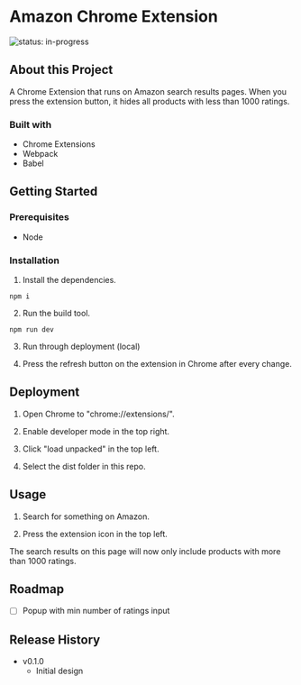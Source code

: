 # Amazon Chrome Extension

![status: in-progress](https://img.shields.io/badge/status-in--progress-green)

## About this Project

A Chrome Extension that runs on Amazon search results pages. When you press the extension button, it hides all products with less than 1000 ratings.

### Built with

- Chrome Extensions
- Webpack
- Babel

## Getting Started

### Prerequisites

- Node

### Installation

1. Install the dependencies.

```
npm i
```

2. Run the build tool.

```
npm run dev
```

3. Run through deployment (local)

4. Press the refresh button on the extension in Chrome after every change.

## Deployment

1. Open Chrome to "chrome://extensions/".

2. Enable developer mode in the top right.

3. Click "load unpacked" in the top left.

4. Select the dist folder in this repo.

## Usage

1. Search for something on Amazon.

2. Press the extension icon in the top left.

The search results on this page will now only include products with more than 1000 ratings.

## Roadmap

- [ ] Popup with min number of ratings input

## Release History

- v0.1.0
  - Initial design
